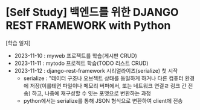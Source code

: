 
# [Self Study] 백엔드를 위한 DJANGO REST FRAMEWORK with Python

[학습 일지]
  * 2023-11-10 : myweb 프로젝트를 학습(게시판 CRUD)
  * 2023-11-11 : mytodo 프로젝트 학습(TODO 리스트 CRUD)
  * 2023-11-12 : django-rest-framework 시리얼라이즈(serialize) 첫 시작
    - serialize : "데이터 구조나 오브젝트 상태를 동일하게 하거나 다른 컴퓨터 환경에 저장(이를테면 파일이나 메모리 버퍼에서, 또는 네트워크 연결ㄹ 링크 간 전송) 하고, 나중에 재구성할 수 잇는 포맷으로 변환하는 과정
    - python에서는 serialize를 통해 JSON 형식으로 변환하여 client에 전송
